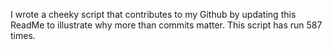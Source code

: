 I wrote a cheeky script that contributes to my Github by updating this ReadMe to illustrate why more than commits matter. This script has run 587 times.